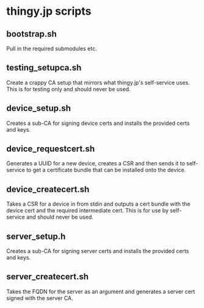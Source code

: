 # thingy.jp scripts

## bootstrap.sh

Pull in the required submodules etc.

## testing_setupca.sh

Create a crappy CA setup that mirrors what thingy.jp's
self-service uses. This is for testing only and should
never be used.

## device_setup.sh

Creates a sub-CA for signing device certs and installs
the provided certs and keys.

## device_requestcert.sh

Generates a UUID for a new device, creates a CSR and then
sends it to self-service to get a certificate bundle that
can be installed onto the device.

## device_createcert.sh

Takes a CSR for a device in from stdin and outputs a cert
bundle with the device cert and the required intermediate
cert. This is for use by self-service and should never
be used.

## server_setup.h

Creates a sub-CA for signing server certs and installs
the provided certs and keys.

## server_createcert.sh

Takes the FQDN for the server as an argument and generates
a server cert signed with the server CA.

